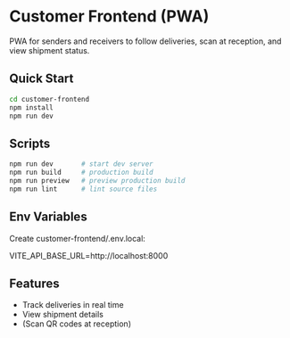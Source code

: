 # Customer Frontend (PWA)

PWA for senders and receivers to follow deliveries, scan at reception, and view shipment status.

## Quick Start

```bash
cd customer-frontend
npm install
npm run dev
```

## Scripts

```bash
npm run dev       # start dev server
npm run build     # production build
npm run preview   # preview production build
npm run lint      # lint source files
```

## Env Variables

Create customer-frontend/.env.local:

VITE_API_BASE_URL=http://localhost:8000

## Features

- Track deliveries in real time
- View shipment details
- (Scan QR codes at reception)
